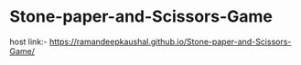 # Stone-paper-and-Scissors-Game
host link:- https://ramandeepkaushal.github.io/Stone-paper-and-Scissors-Game/
